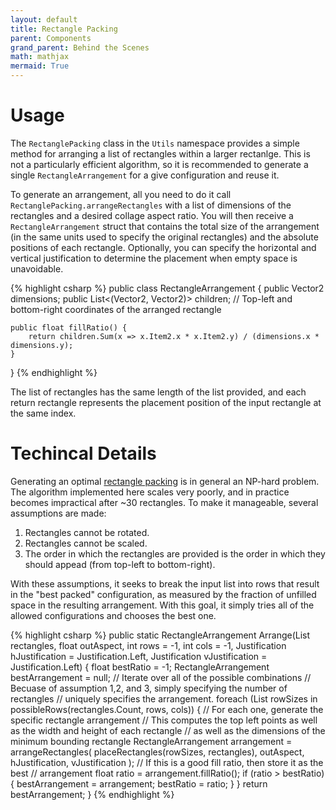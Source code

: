 ```yaml
---
layout: default
title: Rectangle Packing
parent: Components
grand_parent: Behind the Scenes
math: mathjax
mermaid: True
---
```


# Usage

The ```RectanglePacking``` class in the ```Utils``` namespace provides a simple method for arranging a list of rectangles within a larger rectanlge. This is not a particularly efficient algorithm, so it is recommended to generate a single ```RectangleArrangement``` for a give configuration and reuse it. 

To generate an arrangement, all you need to do it call ```RectanglePacking.arrangeRectangles``` with a list of dimensions of the rectangles and a desired collage aspect ratio. You will then receive a ```RectangleArrangement``` struct that contains the total size of the arrangement (in the same units used to specify the original rectangles) and the absolute positions of each rectangle. Optionally, you can specify the horizontal and vertical justification to determine the placement when empty space is unavoidable.

{% highlight csharp %}
public class RectangleArrangement {
    public Vector2 dimensions;
    public List<(Vector2, Vector2)> children; // Top-left and bottom-right coordinates of the arranged rectangle

    public float fillRatio() {
        return children.Sum(x => x.Item2.x * x.Item2.y) / (dimensions.x * dimensions.y);
    }
}
{% endhighlight %}

The list of rectangles has the same length of the list provided, and each return rectangle represents the placement position of the input rectangle at the same index.

# Techincal Details

Generating an optimal [rectangle packing](https://en.wikipedia.org/wiki/Rectangle_packing) is in general an NP-hard problem. The algorithm implemented here scales very poorly, and in practice becomes impractical after ~30 rectangles. To make it manageable, several assumptions are made:

1. Rectangles cannot be rotated.
2. Rectangles cannot be scaled. 
3. The order in which the rectangles are provided is the order in which they should appead (from top-left to bottom-right).

With these assumptions, it seeks to break the input list into rows that result in the "best packed" configuration, as measured by the fraction of unfilled space in the resulting arrangement. With this goal, it simply tries all of the allowed configurations and chooses the best one.


{% highlight csharp %}
public static RectangleArrangement Arrange(List<Vector2> rectangles, float outAspect,
                                                int rows = -1, int cols = -1,
                                                Justification hJustification = Justification.Left,
                                                Justification vJustification = Justification.Left) {
    float bestRatio = -1;
    RectangleArrangement bestArrangement = null;
    // Iterate over all of the possible combinations
    // Becuase of assumption 1,2, and 3, simply specifying the number of rectangles
    // uniquely specifies the arrangement.
    foreach (List<int> rowSizes in possibleRows(rectangles.Count, rows, cols)) {
        // For each one, generate the specific rectangle arrangement
        // This computes the top left points as well as the width and height of each rectangle
        // as well as the dimensions of the minimum bounding rectangle
        RectangleArrangement arrangement = 
            arrangeRectangles(
                placeRectangles(rowSizes, rectangles),
                outAspect,
                hJustification,
                vJustification
        );
        // If this is a good fill ratio, then store it as the best
        // arrangement
        float ratio = arrangement.fillRatio();
        if (ratio > bestRatio) {
            bestArrangement = arrangement;
            bestRatio = ratio;
        }
    }
    return bestArrangement;
}
{% endhighlight %}